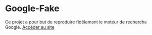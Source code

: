 # Google-Fake
Ce projet a pour but de reproduire fidèlement le moteur de recherche Google.
[Accéder au site](https://ryan-rb.github.io/Google-Fake/index.html)
